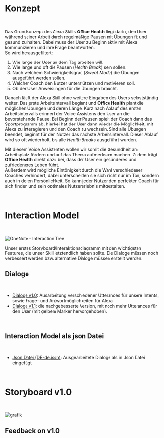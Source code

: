 # Konzept
<br>

Das Grundkonzept des Alexa Skills **Office Health** liegt darin, den User während seiner Arbeit durch regelmäßige Pausen mit Übungen fit und gesund zu halten. 
Dabei muss der User zu Beginn aktiv mit Alexa kommunizieren und ihre Frage beantworten. <br> 
So wird herausgefiltert:
1. Wie lange der User an dem Tag arbeiten will.
2. Wie lange und oft die Pausen (_Health Break_) sein sollen.
3. Nach welchem Schwierigkeitsgrad (_Sweat Mode_) die Übungen ausgeführt werden sollen.
4. Welcher Coach den Nutzer unterstützen und motivieren soll.
5. Ob der User Anweisungen für die Übungen braucht.

Danach läuft der Alexa Skill ohne weitere Eingaben des Users selbstständig weiter. Das erste Arbeitsintervall beginnt und **Office Health** plant die möglichen Übungen und deren Länge. Kurz nach Ablauf des ersten Arbeitsintervalls erinnert der Voice Assistens den User an die bevorstehende Pause. Bei Beginn der Pausen spielt der Coach dann das Sportprogramm ab, hierbei hat der User dann wieder die Möglichkeit, mit Alexa zu interagieren und den Coach zu wechseln. Sind alle Übungen beendet, beginnt für den Nutzer das nächste Arbeitsintervall. 
Dieser Ablauf wird so oft wiederholt, bis alle _Health Breaks_ ausgeführt wurden.

Mit diesem Voice Assistenten wollen wir somit die Gesundheit am Arbeitsplatz fördern und auf das Thema aufmerksam machen. Zudem trägt **Office Health** direkt dazu bei, dass der User ein gesünderes und zufriedeneres Leben führt. <br>
Außerdem wird mögliche Eintönigkeit durch die Wahl verschiedener Coaches verhindert, dabei unterscheiden sie sich nicht nur im Ton, sondern auch in deren Persönlichkeit. So kann jeder Nutzer den perfekten Coach für sich finden und sein optimales Nutzererlebnis mitgestalten.

<br>

# Interaction Model
<br>

![OneNote - Interaction Tree](https://user-images.githubusercontent.com/85286401/140991067-5d3e37f2-a5d4-403c-a432-7f9d8a4014c3.png)

Unser erstes Storyboard/Interaktionsdiagramm mit den wichtigsten Features, die unser Skill letztendlich haben sollte. Die Dialoge müssen noch verbessert werden bzw. alternative Dialoge müssen erstellt werden.
<br>

## Dialoge
<br>

* [Dialoge v1.0](https://github.com/ID-Start-Winter21/start-team-10/files/7546741/Dialoge.docx): Ausarbeitung verschiedener Utterances für unsere Intents, sowie Frage- und Antwortmöglichkeiten für Alexa
* [Dialoge v1.1](https://github.com/ID-Start-Winter21/start-team-10/files/7547151/Dialoge.docx): die nachgebesserte Version, mit noch mehr Utterances für den User (mit gelbem Marker hervorgehoben).
<br>

## Interaction Model als json Datei
<br>

* [Json Datei (DE-de.json)](office-health-files/interactionModels/custom/de-DE.json): Ausgearbeitete Dialoge als in Json Datei eingefügt
<br>

# Storyboard v1.0 
<br>

![grafik](https://user-images.githubusercontent.com/91656704/141814253-a17764b5-cdca-4bcb-b2a0-650c0d3d7524.png)
<br>

## Feedback on v1.0